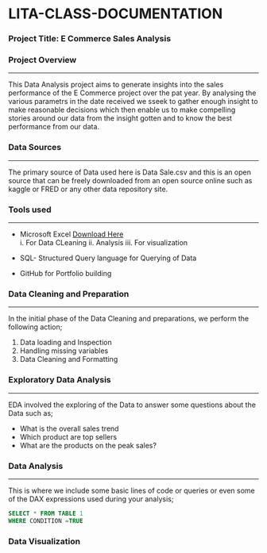  # LITA-CLASS-DOCUMENTATION

### Project Title: E Commerce Sales Analysis

### Project Overview
---
This Data Analysis project aims to generate insights into the sales performance of the E Commerce project over the pat year. By analysing the various parametrs in the date received we sseek to gather enough insight to make reasonable decisions which then enable us to make compelling stories around our data from the insight gotten and to know the best performance from our data.

### Data Sources
---
The primary source of Data used here is Data Sale.csv and this is an open source that can be freely downloaded from an open source online such as kaggle or FRED or any other data repository site.

### Tools used
---
- Microsoft Excel [Download Here](https://www.microsoft.com)  
    i. For Data CLeaning
   ii. Analysis
  iii. For visualization
  
- SQL- Structured Query language for Querying of Data
- GitHub for Portfolio building

 ### Data Cleaning and Preparation
 ---
  In the initial phase of the Data Cleaning and preparations, we perform the following action;
  1. Data loading and Inspection
  2. Handling missing variables
  3. Data Cleaning and Formatting

### Exploratory Data Analysis
---
EDA involved the exploring of the Data to answer some questions about the Data such as;
- What is the overall sales trend
- Which product are top sellers
- What are the products on the peak sales?

### Data Analysis
---
This is where we include some basic lines of code or queries or even some of the DAX expressions used during your analysis;

```SQL
SELECT * FROM TABLE 1
WHERE CONDITION =TRUE
```

### Data Visualization
